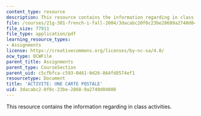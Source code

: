 ```yaml
---
content_type: resource
description: This resource contains the information regarding in class activities.
file: /courses/21g-301-french-i-fall-2004/3dacabc20f0c23be28689a2740d04808_MIT21G_301F04_ch3_ex3.pdf
file_size: 77911
file_type: application/pdf
learning_resource_types:
- Assignments
license: https://creativecommons.org/licenses/by-nc-sa/4.0/
ocw_type: OCWFile
parent_title: Assignments
parent_type: CourseSection
parent_uid: c5cfbfca-c593-0461-0d26-864fd8574ef1
resourcetype: Document
title: 'ACTIVITE: UNE CARTE POSTALE'
uid: 3dacabc2-0f0c-23be-2868-9a2740d04808
---
```

This resource contains the information regarding in class activities.